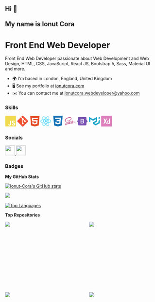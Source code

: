 Hi 👋 
<br></br>
My name is Ionut Cora
-----------------------

Front End Web Developer
===========================

Front End Web Developer passionate about Web Development and Web Design, HTML, CSS, JavaScript, React JS, Bootstrap 5, Sass, Material UI and more.

* 🌍  I'm based in London, England, United Kingdom
* 🖥️  See my portfolio at [ionutcora.com](http://www.ionutcora.com/)
* ✉️  You can contact me at [ionutcora.webdeveloper@yahoo.com](mailto:ionutcora.webdeveloper@yahoo.com)

### Skills

<p align="left">
<a href="https://developer.mozilla.org/en-US/docs/Web/JavaScript" target="_blank" rel="noreferrer"><img src="https://raw.githubusercontent.com/Ionut-Cora/assets/a7aedae7faebdcc759c18d269bf2b005cc652bdb/readme%20images/javascript.svg" width="36" height="36" alt="JavaScript" /></a> <a href="https://git-scm.com/" target="_blank" rel="noreferrer"><img src="https://raw.githubusercontent.com/Ionut-Cora/assets/a7aedae7faebdcc759c18d269bf2b005cc652bdb/readme%20images/git.svg" width="36" height="36" alt="Git" /></a> <a href="https://developer.mozilla.org/en-US/docs/Glossary/HTML5" target="_blank" rel="noreferrer"><img src="https://raw.githubusercontent.com/Ionut-Cora/assets/a7aedae7faebdcc759c18d269bf2b005cc652bdb/readme%20images/html.svg" width="36" height="36" alt="HTML5" /></a><a href="https://reactjs.org/" target="_blank" rel="noreferrer"><img src="https://raw.githubusercontent.com/Ionut-Cora/assets/a7aedae7faebdcc759c18d269bf2b005cc652bdb/readme%20images/react.svg" width="36" height="36" alt="React" /></a> <a href="https://www.w3.org/TR/CSS/#css" target="_blank" rel="noreferrer"><img src="https://raw.githubusercontent.com/Ionut-Cora/assets/a7aedae7faebdcc759c18d269bf2b005cc652bdb/readme%20images/css.svg" width="36" height="36" alt="CSS3" /></a> <a href="https://sass-lang.com/" target="_blank" rel="noreferrer"><img src="https://raw.githubusercontent.com/Ionut-Cora/assets/a7aedae7faebdcc759c18d269bf2b005cc652bdb/readme%20images/sass.svg" width="36" height="36" alt="Sass" /></a> <a href="https://getbootstrap.com/" target="_blank" rel="noreferrer"><img src="https://raw.githubusercontent.com/Ionut-Cora/assets/a7aedae7faebdcc759c18d269bf2b005cc652bdb/readme%20images/bootstrap.svg" width="36" height="36" alt="Bootstrap" /></a> <a href="https://mui.com/" target="_blank" rel="noreferrer"><img src="https://raw.githubusercontent.com/Ionut-Cora/assets/a7aedae7faebdcc759c18d269bf2b005cc652bdb/readme%20images/materialui.svg" width="36" height="36" alt="Material UI" /></a> <a href="https://www.adobe.com/uk/products/xd.html" target="_blank" rel="noreferrer"><img src="https://raw.githubusercontent.com/Ionut-Cora/assets/a7aedae7faebdcc759c18d269bf2b005cc652bdb/readme%20images/xd.svg" width="36" height="36" alt="XD" /></a>
</p>

### Socials

<p align="left"> <a href="https://www.github.com/Ionut-Cora" target="_blank" rel="noreferrer"> <picture> <source media="(prefers-color-scheme: dark)" srcset="https://raw.githubusercontent.com/danielcranney/readme-generator/main/public/icons/socials/github-dark.svg" /> <source media="(prefers-color-scheme: light)" srcset="https://raw.githubusercontent.com/danielcranney/readme-generator/main/public/icons/socials/github.svg" /> <img src="https://raw.githubusercontent.com/danielcranney/readme-generator/main/public/icons/socials/github.svg" width="32" height="32" /> </picture> </a> <a href="https://www.linkedin.com/in/ionut-cora-33a250159/" target="_blank" rel="noreferrer"> <picture> <source media="(prefers-color-scheme: dark)" srcset="https://raw.githubusercontent.com/danielcranney/readme-generator/main/public/icons/socials/linkedin-dark.svg" /> <source media="(prefers-color-scheme: light)" srcset="https://raw.githubusercontent.com/danielcranney/readme-generator/main/public/icons/socials/linkedin.svg" /> <img src="https://raw.githubusercontent.com/danielcranney/readme-generator/main/public/icons/socials/linkedin.svg" width="32" height="32" /> </picture> </a></p>

### Badges

<b>My GitHub Stats</b>

<a href="http://www.github.com/Ionut-Cora"><img src="https://github-readme-stats.vercel.app/api?username=Ionut-Cora&show_icons=true&hide=issues,&count_private=true&title_color=0891b2&text_color=ffffff&icon_color=0891b2&bg_color=1c1917&hide_border=true&show_icons=true" alt="Ionut-Cora's GitHub stats" /></a>

<a href="http://www.github.com/Ionut-Cora"><img src="https://github-readme-streak-stats.herokuapp.com/?user=Ionut-Cora&stroke=ffffff&background=1c1917&ring=0891b2&fire=0891b2&currStreakNum=ffffff&currStreakLabel=0891b2&sideNums=ffffff&sideLabels=ffffff&dates=ffffff&hide_border=true" /></a>

<a href="https://github.com/Ionut-Cora" align="left"><img src="https://github-readme-stats.vercel.app/api/top-langs/?username=Ionut-Cora&langs_count=10&title_color=0891b2&text_color=ffffff&icon_color=0891b2&bg_color=1c1917&hide_border=true&locale=en&custom_title=Top%20%Languages" alt="Top Languages" /></a>

<b>Top Repositories</b>

<div width="100%" align="center"><a href="https://github.com/Ionut-Cora/react-estate-agency" align="left"><img align="left" width="45%" src="https://github-readme-stats.vercel.app/api/pin/?username=Ionut-Cora&repo=react-estate-agency&title_color=0891b2&text_color=ffffff&icon_color=0891b2&bg_color=1c1917&hide_border=true&locale=en" /></a><a href="https://github.com/Ionut-Cora/react-restaurant" align="right"><img align="right" width="45%" src="https://github-readme-stats.vercel.app/api/pin/?username=Ionut-Cora&repo=react-restaurant&title_color=0891b2&text_color=ffffff&icon_color=0891b2&bg_color=1c1917&hide_border=true&locale=en" /></a></div><br /><br /><br /><br /><br /><br /><br />

<br /><br /><br /><br /><br />

<div width="100%" align="center"><a href="https://github.com/Ionut-Cora/react-university-website" align="left"><img align="left" width="45%" src="https://github-readme-stats.vercel.app/api/pin/?username=Ionut-Cora&repo=react-university-website&title_color=0891b2&text_color=ffffff&icon_color=0891b2&bg_color=1c1917&hide_border=true&locale=en" /></a><a href="https://github.com/Ionut-Cora/web-dev-bootcamp" align="right"><img align="right" width="45%" src="https://github-readme-stats.vercel.app/api/pin/?username=Ionut-Cora&repo=web-dev-bootcamp&title_color=0891b2&text_color=ffffff&icon_color=0891b2&bg_color=1c1917&hide_border=true&locale=en" /></a></div>
